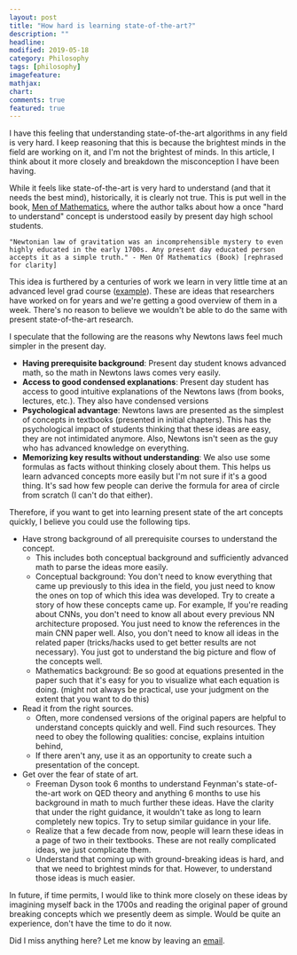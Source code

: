 ```yaml
---
layout: post
title: "How hard is learning state-of-the-art?"
description: ""
headline: 
modified: 2019-05-18
category: Philosophy
tags: [philosophy]
imagefeature: 
mathjax: 
chart: 
comments: true
featured: true
---
```


I have this feeling that understanding state-of-the-art algorithms in any field is very hard. I keep reasoning that this is because the brightest minds in the field are working on it, and I'm not the brightest of minds. In this article, I think about it more closely and breakdown the misconception I have been having.

While it feels like state-of-the-art is very hard to understand (and that it needs the best mind), historically, it is clearly not true. This is put well in the book, [Men of Mathematics](https://www.goodreads.com/book/show/66358.Men_of_Mathematics), where the author talks about how a once "hard to understand" concept is understood easily by present day high school students. 

`"Newtonian law of gravitation was an incomprehensible mystery to even highly educated in the early 1700s. Any present day educated person accepts it as a simple truth." - Men Of Mathematics (Book) [rephrased for clarity]`

This idea is furthered by a centuries of work we learn in very little time at an advanced level grad course ([example](https://www.cs.mcgill.ca/~dprecup/courses/RL/lectures.html)). These are ideas that researchers have worked on for years and we're getting a good overview of them in a week. There's no reason to believe we wouldn't be able to do the same with present state-of-the-art research.  

I speculate that the following are the reasons why Newtons laws feel much simpler in the present day.
* **Having prerequisite background**: Present day student knows advanced math, so the math in Newtons laws comes very easily. 
* **Access to good condensed explanations**: Present day student has access to good intuitive explanations of the Newtons laws (from books, lectures, etc.). They also have condensed versions 
* **Psychological advantage**: Newtons laws are presented as the simplest of concepts in textbooks (presented in initial chapters). This has the psychological impact of students thinking that these ideas are easy, they are not intimidated anymore. Also, Newtons isn't seen as the guy who has advanced knowledge on everything. 
* **Memorizing key results without understanding**: We also use some formulas as facts without thinking closely about them. This helps us learn advanced concepts more easily but I'm not sure if it's a good thing. It's sad how few people can derive the formula for area of circle from scratch (I can't do that either).

Therefore, if you want to get into learning present state of the art concepts quickly, I believe you could use the following tips.
* Have strong background of all prerequisite courses to understand the concept. 
	* This includes both conceptual background and sufficiently advanced math to parse the ideas more easily. 
	* Conceptual background: You don't need to know everything that came up previously to this idea in the field, you just need to know the ones on top of which this idea was developed. Try to create a story of how these concepts came up. For example, If you're reading about CNNs, you don't need to know all about every previous NN architecture proposed. You just need to know the references in the main CNN paper well. Also, you don't need to know all ideas in the related paper (tricks/hacks used to get better results are not necessary). You just got to understand the big picture and flow of the concepts well. 
	* Mathematics background: Be so good at equations presented in the paper such that it's easy for you to visualize what each equation is doing. (might not always be practical, use your judgment on the extent that you want to do this)
* Read it from the right sources. 
	* Often, more condensed versions of the original papers are helpful to understand concepts quickly and well. Find such resources. They need to obey the following qualities: concise, explains intuition behind, 
	* If there aren't any, use it as an opportunity to create such a presentation of the concept.  
* Get over the fear of state of art.
	* Freeman Dyson took 6 months to understand Feynman's state-of-the-art work on QED theory and anything 6 months to use his background in math to much further these ideas. Have the clarity that under the right guidance, it wouldn't take as long to learn completely new topics. Try to setup similar guidance in your life.
	* Realize that a few decade from now, people will learn these ideas in a page of two in their textbooks. These are not really complicated ideas, we just complicate them.
	* Understand that coming up with ground-breaking ideas is hard, and that we need to brightest minds for that. However, to understand those ideas is much easier. 

In future, if time permits, I would like to think more closely on these ideas by imagining myself back in the 1700s and reading the original paper of ground breaking concepts which we presently deem as simple. Would be quite an experience, don't have the time to do it now.

Did I miss anything here? Let me know by leaving an [email](mailto:p.surya1994@gmail.com). 